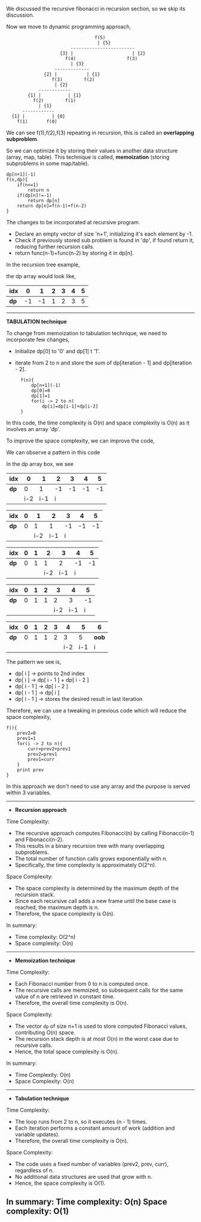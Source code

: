 We discussed the recursive fibonacci in recursion section, so we skip its discussion.

Now we move to dynamic programming approach,

                                     f(5)
                                      | {5}
                            ------------------------
                        {3} |                      | {2}
                          f(4)                   f(3)
                            | {3}
                      -------------
                  {2} |           | {1}
                     f(3)        f(2)
                      | {2}
                ------------
            {1} |          | {1}
              f(2)        f(1)
                | {1}
          ------------
      {1} |          | {0}
        f(1)       f(0) 

We can see f(1),f(2),f(3) repeating in recursion, this is called an **overlapping subproblem**.

So we can optimize it by storing their values in another data structure (array, map, table). This technique is called, 
__memoization__ (storing subproblems in some map/table).

    dp[n+1](-1)
    f(n,dp){
        if(n<=1)
            return n
        if(dp[n]!=-1)
            return dp[n]
        return dp[n]=f(n-1)+f(n-2)
    }
The changes to be incorporated at recursive program.
* Declare an empty vector of size 'n+1', initializing it's each element by -1.
* Check if previously stored sub problem is found in 'dp', if found return it, reducing further recursion calls.
* return func(n-1)+func(n-2) by storing it in dp[n].

In the recursion tree example,

the dp array would look like, 

| idx    | 0   |1    |2    |3    |4    |5    | 
|--------|-----|-----|-----|-----|-----|-----|
| __dp__ |-1   |-1   |1    |2    |3    | 5   |

------------------------------------------------------------------

__TABULATION technique__

To change from memoization to tabulation technique, we need to incorporate few changes,

* Initialize dp[0] to '0' and dp[1] t '1'.
* iterate from 2 to n and store the sum of dp[iteration - 1] and dp[iteration - 2].

        f(n){
            dp[n+1](-1)
            dp[0]=0
            dp[1]=1
            for(i -> 2 to n)
                dp[i]=dp[i-1]+dp[i-2]
        }

In this code, the time complexity is O(n) and space complexity is O(n) as it involves an array 'dp'.

To improve the space complexity, we can improve the code,

We can observe a pattern in this code

In the dp array box, we see

| idx    |0|1| 2   | 3  | 4  | 5 |
|--------|-|-|-----|----|----|---|
| __dp__ |0|1| -1  | -1 | -1 | -1 |
|        |i-2|i-1| i   |    |    |   |

| idx    |0| 1   | 2  | 3 | 4 | 5  |
|--------|-|-----|----|---|--|----|
| __dp__ |0| 1   | 1  | -1 | -1 | -1 |
||| i-2 | i-1 | i |  |    |

| idx    |0|1| 2   | 3   | 4   | 5 |
|--------|-|-|-----|-----|-----|---|
| __dp__ |0|1| 1   | 2   | -1  | -1 |
|        ||| i-2 | i-1 | i   |   |

| idx    |0|1| 2 | 3   | 4   | 5  |
|--------|-|-|---|-----|-----|----|
| __dp__ |0|1| 1 | 2   | 3   | -1 |
|        |||   | i-2 | i-1 | i  |

| idx    |0|1| 2 | 3 | 4   | 5   | 6       |
|--------|-|-|---|---|-----|-----|---------|
| __dp__ |0|1| 1 | 2 | 3   | 5   | __oob__ |
|        |||   |   | i-2 | i-1 | i       |

The pattern we see is,
* dp[ i ] -> points to 2nd index
* dp[ i ] -> dp[ i - 1 ] + dp[ i - 2 ]
* dp[ i - 1 ] -> dp[ i - 2 ]
* dp[ i - 1 ] -> dp[ i ]
* dp[ i - 1 ] -> stores the desired result in last iteration

Therefore, we can use a tweaking in previous code which will reduce the space complexity,

    f(){
        prev2=0
        prev1=1
        for(i -> 2 to n){
            curr=prev2+prev1
            prev2=prev1
            prev1=curr
        }
        print prev
    }

In this approach we don't need to use any array and the purpose is served within 3 variables.

------------------------------------------------------------------------

* __Recursion approach__

Time Complexity:
- The recursive approach computes Fibonacci(n) by calling Fibonacci(n-1) and Fibonacci(n-2).
- This results in a binary recursion tree with many overlapping subproblems.
- The total number of function calls grows exponentially with n.
- Specifically, the time complexity is approximately O(2^n).

Space Complexity:
- The space complexity is determined by the maximum depth of the recursion stack.
- Since each recursive call adds a new frame until the base case is reached, the maximum depth is n.
- Therefore, the space complexity is O(n).

In summary:
- Time complexity: O(2^n)
- Space complexity: O(n)
-------------------------------------------------------------------------------
* __Memoization technique__

Time Complexity:
- Each Fibonacci number from 0 to n is computed once.
- The recursive calls are memoized, so subsequent calls for the same value of n are retrieved in constant time.
- Therefore, the overall time complexity is O(n).

Space Complexity:
- The vector `dp` of size n+1 is used to store computed Fibonacci values, contributing O(n) space.
- The recursion stack depth is at most O(n) in the worst case due to recursive calls.
- Hence, the total space complexity is O(n).

In summary:
- Time Complexity: O(n)
- Space Complexity: O(n)
---------------------------------------------------------------------------------
* __Tabulation technique__

Time Complexity:
- The loop runs from 2 to n, so it executes (n - 1) times.
- Each iteration performs a constant amount of work (addition and variable updates).
- Therefore, the overall time complexity is O(n).

Space Complexity:
- The code uses a fixed number of variables (prev2, prev, curr), regardless of n.
- No additional data structures are used that grow with n.
- Hence, the space complexity is O(1).

In summary:
Time complexity: O(n)
Space complexity: O(1)
------------------------------------------------------------------------------------